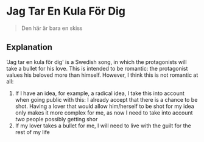 # Jag Tar En Kula För Dig

> Den här är bara en skiss

## Explanation

'Jag tar en kula för dig' is a Swedish song,
in which the protagonists will take a bullet for his love.
This is intended to be romantic: the protagonist values his beloved
more than himself.
However, I think this is not romantic at all:

  1. If I have an idea, for example, a radical idea, I take this into account
     when going public with this: I already accept that there is a chance
     to be shot. Having a lover that would allow him/herself to be shot
     for my idea only makes it more complex for me, as now I need to take
     into account *two* people possibly getting shor
  2. If my lover takes a bullet for me, I will need to live with the guilt
     for the rest of my life





